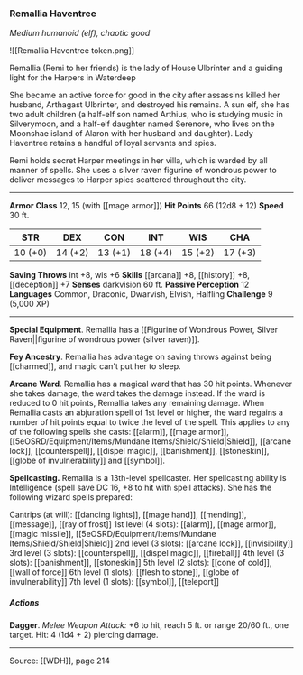 ### Remallia Haventree
_Medium humanoid (elf), chaotic good_

![[Remallia Haventree token.png]]

Remallia (Remi to her friends) is the lady of House Ulbrinter and a guiding light for the Harpers in Waterdeep

She became an active force for good in the city after assassins killed her husband, Arthagast Ulbrinter, and destroyed his remains. A sun elf, she has two adult children (a half-elf son named Arthius, who is studying music in Silverymoon, and a half-elf daughter named Serenore, who lives on the Moonshae island of Alaron with her husband and daughter). Lady Haventree retains a handful of loyal servants and spies.

Remi holds secret Harper meetings in her villa, which is warded by all manner of spells. She uses a silver raven figurine of wondrous power to deliver messages to Harper spies scattered throughout the city.






---

**Armor Class** 12, 15 (with [[mage armor]])
**Hit Points** 66 (12d8 + 12)
**Speed** 30 ft.

| STR     | DEX     | CON     | INT     | WIS     | CHA     |
|---------|---------|---------|---------|---------|---------|
| 10 (+0) | 14 (+2) | 13 (+1) | 18 (+4) | 15 (+2) | 17 (+3) |

**Saving Throws** int +8, wis +6
**Skills** [[arcana]] +8, [[history]] +8, [[deception]] +7
**Senses** darkvision 60 ft.
**Passive Perception** 12
**Languages** Common, Draconic, Dwarvish, Elvish, Halfling
**Challenge** 9 (5,000 XP)

---

**Special Equipment**. Remallia has a [[Figurine of Wondrous Power, Silver Raven||figurine of wondrous power (silver raven)]].

**Fey Ancestry**. Remallia has advantage on saving throws against being [[charmed]], and magic can't put her to sleep.

**Arcane Ward**. Remallia has a magical ward that has 30 hit points. Whenever she takes damage, the ward takes the damage instead. If the ward is reduced to 0 hit points, Remallia takes any remaining damage. When Remallia casts an abjuration spell of 1st level or higher, the ward regains a number of hit points equal to twice the level of the spell. This applies to any of the following spells she casts: [[alarm]], [[mage armor]], [[5eOSRD/Equipment/Items/Mundane Items/Shield/Shield|Shield]], [[arcane lock]], [[counterspell]], [[dispel magic]], [[banishment]], [[stoneskin]], [[globe of invulnerability]] and [[symbol]].

**Spellcasting.** Remallia is a 13th-level spellcaster. Her spellcasting ability is Intelligence (spell save DC 16, +8 to hit with spell attacks). She has the following wizard spells prepared:

Cantrips (at will): [[dancing lights]], [[mage hand]], [[mending]], [[message]], [[ray of frost]]
1st level (4 slots): [[alarm]], [[mage armor]], [[magic missile]], [[5eOSRD/Equipment/Items/Mundane Items/Shield/Shield|Shield]]
2nd level (3 slots): [[arcane lock]], [[invisibility]]
3rd level (3 slots): [[counterspell]], [[dispel magic]], [[fireball]]
4th level (3 slots): [[banishment]], [[stoneskin]]
5th level (2 slots): [[cone of cold]], [[wall of force]]
6th level (1 slots): [[flesh to stone]], [[globe of invulnerability]]
7th level (1 slots): [[symbol]], [[teleport]]

##### Actions
**Dagger**. _Melee Weapon Attack:_ +6 to hit, reach 5 ft. or range 20/60 ft., one target. Hit: 4 (1d4 + 2) piercing damage.


---

Source: [[WDH]], page 214